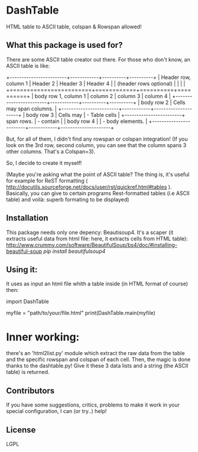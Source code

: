 DashTable
=========
HTML table to ASCII table, colspan & Rowspan allowed!

## What this package is used for?

There are some ASCII table creator out there.
For those who don't know, an ASCII table is like:

+------------------------+------------+----------+----------+
| Header row, column 1   | Header 2   | Header 3 | Header 4 |
| (header rows optional) |            |          |          |
+========================+============+==========+==========+
| body row 1, column 1   | column 2   | column 3 | column 4 |
+------------------------+------------+----------+----------+
| body row 2             | Cells may span columns.          |
+------------------------+------------+---------------------+
| body row 3             | Cells may  | - Table cells       |
+------------------------+ span rows. | - contain           |
| body row 4             |            | - body elements.    |
+------------------------+------------+---------------------+

But, for all of them, I didn't find any rowspan or colspan integration! (If you look on the 3rd row, second column, you can see that the column spans 3 other columns. That's a Colspan=3).

So, I decide to create it myself!

(Maybe you're asking what the point of ASCII table? The thing is, it's useful for example for ReST formatting ( http://docutils.sourceforge.net/docs/user/rst/quickref.html#tables ).
Basically, you can give to certain programs Rest-formatted tables (i.e ASCII table) and voilà: superb formating to be displayed)


## Installation

This package needs only one depency: Beautisoup4. It's a scaper (it extracts useful data from html file: here, it extracts cells from HTML table): http://www.crummy.com/software/BeautifulSoup/bs4/doc/#installing-beautiful-soup
*pip install beautifulsoup4*

## Using it:

It uses as input an html file whith a table inside (in HTML format of course)
then:

import DashTable

myfile = "path/to/your/file.html"
print(DashTable.main(myfile)

# Inner working:
there's an 'html2list.py' module which extract the raw data from the table and the specific rowspan and colspan of each cell.
Then, the magic is done thanks to the dashtable.py! Give it these 3 data lists and a string (the ASCII table) is returned.

## Contributors

If you have some suggestions, critics, problems to make it work in your special configuration, I can (or try..) help!

## License

LGPL